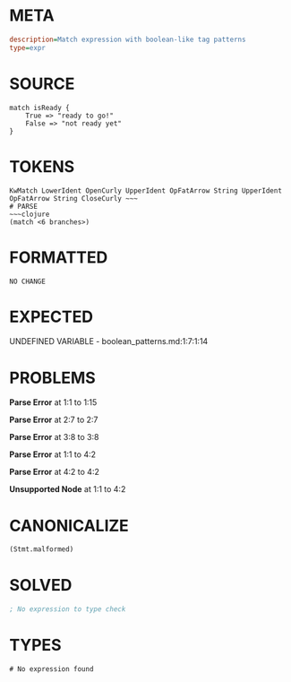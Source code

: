 # META
~~~ini
description=Match expression with boolean-like tag patterns
type=expr
~~~
# SOURCE
~~~roc
match isReady {
	True => "ready to go!"
	False => "not ready yet"
}
~~~
# TOKENS
~~~text
KwMatch LowerIdent OpenCurly UpperIdent OpFatArrow String UpperIdent OpFatArrow String CloseCurly ~~~
# PARSE
~~~clojure
(match <6 branches>)
~~~
# FORMATTED
~~~roc
NO CHANGE
~~~
# EXPECTED
UNDEFINED VARIABLE - boolean_patterns.md:1:7:1:14
# PROBLEMS
**Parse Error**
at 1:1 to 1:15

**Parse Error**
at 2:7 to 2:7

**Parse Error**
at 3:8 to 3:8

**Parse Error**
at 1:1 to 4:2

**Parse Error**
at 4:2 to 4:2

**Unsupported Node**
at 1:1 to 4:2

# CANONICALIZE
~~~clojure
(Stmt.malformed)
~~~
# SOLVED
~~~clojure
; No expression to type check
~~~
# TYPES
~~~roc
# No expression found
~~~
